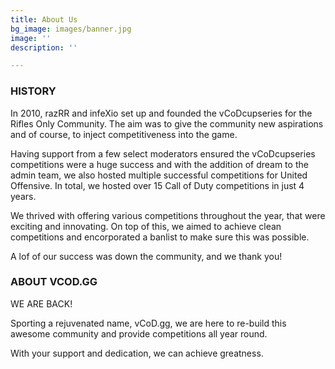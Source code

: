 ```yaml
---
title: About Us
bg_image: images/banner.jpg
image: ''
description: ''

---
```

### **HISTORY**

In 2010, razRR and infeXio set up and founded the vCoDcupseries for the Rifles Only Community. The aim was to give the community new aspirations and of course, to inject competitiveness into the game.

Having support from a few select moderators ensured the vCoDcupseries competitions were a huge success and with the addition of dream to the admin team, we also hosted multiple successful competitions for United Offensive. In total, we hosted over 15 Call of Duty competitions in just 4 years.

We thrived with offering various competitions throughout the year, that were exciting and innovating. On top of this, we aimed to achieve clean competitions and encorporated a banlist to make sure this was possible.

A lof of our success was down the community, and we thank you!

### **ABOUT VCOD.GG**

WE ARE BACK!

Sporting a rejuvenated name, vCoD.gg, we are here to re-build this awesome community and provide competitions all year round.

With your support and dedication, we can achieve greatness.